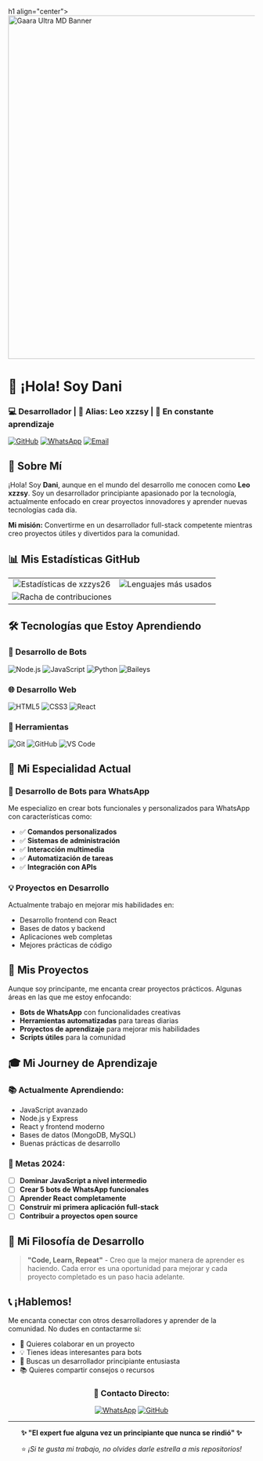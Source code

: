 h1 align="center">
  <img src="https://files.catbox.moe/d8yplr.jpg" width="700" alt="Gaara Ultra MD Banner"/>

# 👋 ¡Hola! Soy Dani
### **💻 Desarrollador | 🎯 Alias: Leo xzzsy | 🚀 En constante aprendizaje**

[![GitHub](https://img.shields.io/badge/🐙_GitHub-xzzys26-181717?style=for-the-badge&logo=github)](https://github.com/xzzys26)
[![WhatsApp](https://img.shields.io/badge/📞_WhatsApp-Contactar-25D366?style=for-the-badge&logo=whatsapp)](https://wa.me/18097769423)
[![Email](https://img.shields.io/badge/📧_Email-Dani%40dev.com-D14836?style=for-the-badge&logo=gmail)](mailto:dani.dev@email.com)

</div>

## 🎯 Sobre Mí

¡Hola! Soy **Dani**, aunque en el mundo del desarrollo me conocen como **Leo xzzsy**. Soy un desarrollador principiante apasionado por la tecnología, actualmente enfocado en crear proyectos innovadores y aprender nuevas tecnologías cada día.

**Mi misión:** Convertirme en un desarrollador full-stack competente mientras creo proyectos útiles y divertidos para la comunidad.

## 📊 Mis Estadísticas GitHub

<div align="center">

| | |
|:---:|:---:|
| ![Estadísticas de xzzys26](https://github-readme-stats.vercel.app/api?username=xzzys26&show_icons=true&theme=default&hide_border=true&include_all_commits=true) | ![Lenguajes más usados](https://github-readme-stats.vercel.app/api/top-langs/?username=xzzys26&layout=compact&theme=default&hide_border=true&langs_count=6) |
| ![Racha de contribuciones](https://streak-stats.demolab.com/?user=xzzys26&theme=default&hide_border=true) | |

</div>

## 🛠 Tecnologías que Estoy Aprendiendo

### **💬 Desarrollo de Bots**
![Node.js](https://img.shields.io/badge/Node.js-339933?style=flat-square&logo=nodedotjs&logoColor=white)
![JavaScript](https://img.shields.io/badge/JavaScript-F7DF1E?style=flat-square&logo=javascript&logoColor=black)
![Python](https://img.shields.io/badge/Python-3776AB?style=flat-square&logo=python&logoColor=white)
![Baileys](https://img.shields.io/badge/Baileys-WhatsApp-25D366?style=flat-square&logo=whatsapp)

### **🌐 Desarrollo Web**
![HTML5](https://img.shields.io/badge/HTML5-E34F26?style=flat-square&logo=html5&logoColor=white)
![CSS3](https://img.shields.io/badge/CSS3-1572B6?style=flat-square&logo=css3&logoColor=white)
![React](https://img.shields.io/badge/React-61DAFB?style=flat-square&logo=react&logoColor=black)

### **🔧 Herramientas**
![Git](https://img.shields.io/badge/Git-F05032?style=flat-square&logo=git&logoColor=white)
![GitHub](https://img.shields.io/badge/GitHub-181717?style=flat-square&logo=github)
![VS Code](https://img.shields.io/badge/VS_Code-007ACC?style=flat-square&logo=visualstudiocode)

## 🚀 Mi Especialidad Actual

### **🤖 Desarrollo de Bots para WhatsApp**
Me especializo en crear bots funcionales y personalizados para WhatsApp con características como:

- ✅ **Comandos personalizados**
- ✅ **Sistemas de administración**
- ✅ **Interacción multimedia**
- ✅ **Automatización de tareas**
- ✅ **Integración con APIs**

### **💡 Proyectos en Desarrollo**
Actualmente trabajo en mejorar mis habilidades en:
- Desarrollo frontend con React
- Bases de datos y backend
- Aplicaciones web completas
- Mejores prácticas de código

## 📂 Mis Proyectos

Aunque soy principante, me encanta crear proyectos prácticos. Algunas áreas en las que me estoy enfocando:

- **Bots de WhatsApp** con funcionalidades creativas
- **Herramientas automatizadas** para tareas diarias
- **Proyectos de aprendizaje** para mejorar mis habilidades
- **Scripts útiles** para la comunidad

## 🎓 Mi Journey de Aprendizaje

### **📚 Actualmente Aprendiendo:**
- JavaScript avanzado
- Node.js y Express
- React y frontend moderno
- Bases de datos (MongoDB, MySQL)
- Buenas prácticas de desarrollo

### **🎯 Metas 2024:**
- [ ] **Dominar JavaScript a nivel intermedio**
- [ ] **Crear 5 bots de WhatsApp funcionales**
- [ ] **Aprender React completamente**
- [ ] **Construir mi primera aplicación full-stack**
- [ ] **Contribuir a proyectos open source**

## 🌟 Mi Filosofía de Desarrollo

> **"Code, Learn, Repeat"** - Creo que la mejor manera de aprender es haciendo. Cada error es una oportunidad para mejorar y cada proyecto completado es un paso hacia adelante.

## 📞 ¡Hablemos!

Me encanta conectar con otros desarrolladores y aprender de la comunidad. No dudes en contactarme si:

- 🤝 Quieres colaborar en un proyecto
- 💡 Tienes ideas interesantes para bots
- 🎯 Buscas un desarrollador principiante entusiasta
- 📚 Quieres compartir consejos o recursos

<div align="center">

### **📱 Contacto Directo:**
[![WhatsApp](https://img.shields.io/badge/WhatsApp-18097769423-25D366?style=for-the-badge&logo=whatsapp)](https://wa.me/18097769423)
[![GitHub](https://img.shields.io/badge/GitHub-xzzys26-181717?style=for-the-badge&logo=github)](https://github.com/xzzys26)

---

**✨ "El expert fue alguna vez un principiante que nunca se rindió" ✨**

⭐ *¡Si te gusta mi trabajo, no olvides darle estrella a mis repositorios!*

</div>